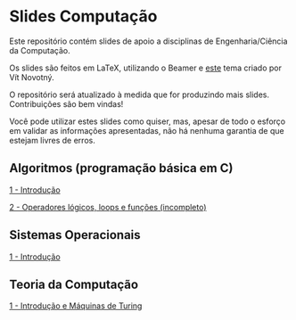 # Slides Computação
Este repositório contém slides de apoio a disciplinas de Engenharia/Ciência da Computação.

Os slides são feitos em LaTeX, utilizando o Beamer e [este](https://www.overleaf.com/latex/templates/fibeamer-for-the-faculty-of-medicine-at-the-masaryk-university-in-brno/sfvgqnycqxdm#.WopMSnXwaV4) tema criado por Vít Novotný.

O repositório será atualizado à medida que for produzindo mais slides. Contribuições são bem vindas!

Você pode utilizar estes slides como quiser, mas, apesar de todo o esforço em validar as informações apresentadas, não há nenhuma garantia de que estejam livres de erros.

## Algoritmos (programação básica em C)
[1 - Introdução](Algoritmos/Slides/01-Introdução/main.pdf)

[2 - Operadores lógicos, loops e funções (incompleto)](Algoritmos/Slides/02-Operadores%20lógicos%2C%20loops%20e%20funções/main.pdf)

## Sistemas Operacionais
[1 - Introdução](Sistemas%20Operacionais/Slides/01-Introdução/main.pdf)

## Teoria da Computação
[1 - Introdução e Máquinas de Turing](Slides/01-Introdução%20e%20Máquinas%20de%20Turing/main.pdf)
